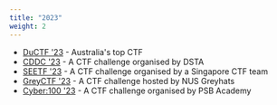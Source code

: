 ```yaml
---
title: "2023"
weight: 2
---
```


- [DuCTF '23](/ctfs/ductf23/) - Australia's top CTF
- [CDDC '23](https://www.dsta.gov.sg/) - A CTF challenge organised by DSTA
- [SEETF '23](https://seetf.sg/seetf/about) - A CTF challenge organised by a Singapore CTF team
- [GreyCTF '23](/ctfs/greyctf23/) - A CTF challenge hosted by NUS Greyhats
- [Cyber:100 '23](https://openhouse.psb-academy.edu.sg/cyber-100) - A CTF challenge organised by PSB Academy